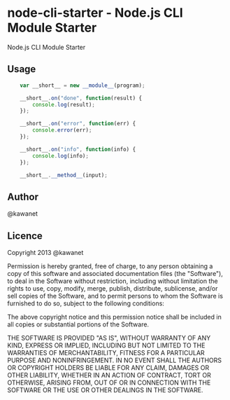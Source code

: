 # node-cli-starter - Node.js CLI Module Starter

Node.js CLI Module Starter

## Usage

```javascript
    var __short__ = new __module__(program);

    __short__.on("done", function(result) {
        console.log(result);
    });

    __short__.on("error", function(err) {
        console.error(err);
    });

    __short__.on("info", function(info) {
        console.log(info);
    });

    __short__.__method__(input);
```

## Author

@kawanet

## Licence

Copyright 2013 @kawanet

Permission is hereby granted, free of charge, to any person obtaining
a copy of this software and associated documentation files (the
"Software"), to deal in the Software without restriction, including
without limitation the rights to use, copy, modify, merge, publish,
distribute, sublicense, and/or sell copies of the Software, and to
permit persons to whom the Software is furnished to do so, subject to
the following conditions:

The above copyright notice and this permission notice shall be
included in all copies or substantial portions of the Software.

THE SOFTWARE IS PROVIDED "AS IS", WITHOUT WARRANTY OF ANY KIND,
EXPRESS OR IMPLIED, INCLUDING BUT NOT LIMITED TO THE WARRANTIES OF
MERCHANTABILITY, FITNESS FOR A PARTICULAR PURPOSE AND
NONINFRINGEMENT. IN NO EVENT SHALL THE AUTHORS OR COPYRIGHT HOLDERS BE
LIABLE FOR ANY CLAIM, DAMAGES OR OTHER LIABILITY, WHETHER IN AN ACTION
OF CONTRACT, TORT OR OTHERWISE, ARISING FROM, OUT OF OR IN CONNECTION
WITH THE SOFTWARE OR THE USE OR OTHER DEALINGS IN THE SOFTWARE.
